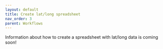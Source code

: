 ```yaml
---
layout: default
title: Create lat/long spreadsheet
nav_order: 3
parent: Workflows
---
```

Information about how to create a spreadsheet with lat/long data is coming soon!
<!---
This can be done to create blank rectilinear grids. If the grid is not rectilinear:

- if it has a paper map index: [scan and trace](#)
- if it does not have a paper map index, but it does have lat long at the corners: [create spreadsheet with lat and long columns](#)
- if it does not have a paper index nor a lat long at the corners, then use geojson.io or QGIS to [create the index manually](#)
--->
